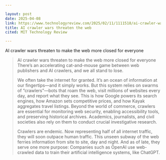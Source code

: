 ```yaml
---

layout: post
date: 2025-04-08
link: https://www.technologyreview.com/2025/02/11/1111518/ai-crawler-wars-closed-web/
title: AI crawler wars threaten the web
cited: MIT Technology Review

---
```


AI crawler wars threaten to make the web more closed for everyone 

> AI crawler wars threaten to make the web more closed for everyone
> There’s an accelerating cat-and-mouse game between web publishers and AI crawlers, and we all stand to lose. 
> 
> We often take the internet for granted. It’s an ocean of information at our fingertips—and it simply works. But this system relies on swarms of “crawlers”—bots that roam the web, visit millions of websites every day, and report what they see. This is how Google powers its search engines, how Amazon sets competitive prices, and how Kayak aggregates travel listings. Beyond the world of commerce, crawlers are essential for monitoring web security, enabling accessibility tools, and preserving historical archives. Academics, journalists, and civil societies also rely on them to conduct crucial investigative research.  
> 
> Crawlers are endemic. Now representing half of all internet traffic, they will soon outpace human traffic. This unseen subway of the web ferries information from site to site, day and night. And as of late, they serve one more purpose: Companies such as OpenAI use web-crawled data to train their artificial intelligence systems, like ChatGPT.